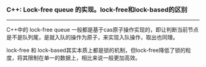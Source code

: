 ### C++: Lock-free queue 的实现。lock-free和lock-based的区别

------

C++中的 lock-free queue 一般都是基于cas原子操作实现的，即让判断当前节点是不是队列尾，是就入队的操作为原子，来实现入队操作，取出也同理。

lock-free 和 lock-based其实本质上都是锁的机制，但lock-free降低了锁的粒度，将其限制在单一的数据上，相比来说一般更加高效。
